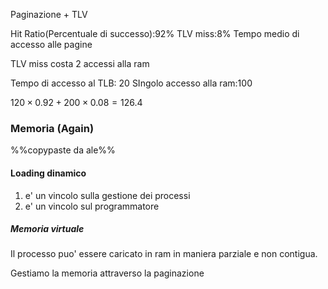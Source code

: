 Paginazione + TLV

Hit Ratio(Percentuale di successo):92\%
TLV miss:8\%
Tempo medio di accesso alle pagine

TLV miss costa 2 accessi alla ram 

Tempo di accesso al TLB: 20
SIngolo accesso alla ram:100

$120 \times 0.92 +200\times 0.08=126.4$

### Memoria (Again)
%%copypaste da ale%%
#### Loading dinamico 
1. e' un vincolo sulla gestione dei processi
2. e' un vincolo sul programmatore


##### Memoria virtuale 
Il processo puo' essere caricato in ram in maniera parziale e non contigua.

Gestiamo la memoria attraverso la paginazione 






